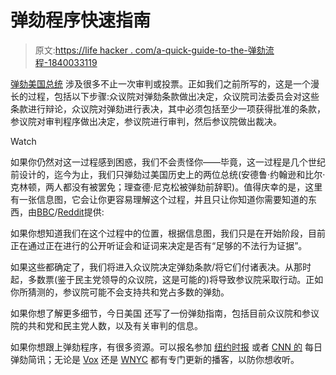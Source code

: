 # 弹劾程序快速指南

> 原文:[https://life hacker . com/a-quick-guide-to-the-弹劾流程-1840033119](https://lifehacker.com/a-quick-guide-to-the-impeachment-process-1840033119)

[弹劾美国总统](https://lifehacker.com/how-to-impeach-a-president-1834123053) 涉及很多不止一次审判或投票。正如我们之前所写的，这是一个漫长的过程，包括以下步骤:众议院对弹劾条款做出决定，众议院司法委员会对这些条款进行辩论，众议院对弹劾进行表决，其中必须包括至少一项获得批准的条款，参议院对审判程序做出决定，参议院进行审判，然后参议院做出裁决。

Watch

如果你仍然对这一过程感到困惑，我们不会责怪你——毕竟，这一过程是几个世纪前设计的，迄今为止，我们只弹劾过美国历史上的两位总统(安德鲁·约翰逊和比尔·克林顿，两人都没有被罢免；理查德·尼克松被弹劾前辞职)。值得庆幸的是，这里有一张信息图，它会让你更容易理解这个过程，并且只让你知道你需要知道的东西，由[BBC](https://www.bbc.com/news/world-us-canada-39945744)/[Reddit](https://www.reddit.com/r/coolguides/comments/dz8tua/what_happens_next_in_impeachment_process/)提供:

如果你想知道我们在这个过程中的位置，根据信息图，我们只是在开始阶段，目前正在通过正在进行的公开听证会和证词来决定是否有“足够的不法行为证据”。

如果这些都确定了，我们将进入众议院决定弹劾条款/将它们付诸表决。从那时起，多数票(鉴于民主党领导的众议院，这是可能的)将导致参议院采取行动。正如你所猜测的，参议院可能不会支持共和党占多数的弹劾。

如果你想了解更多细节，今日美国 还写了一份弹劾指南，包括目前众议院和参议院的共和党和民主党人数，以及有关审判的信息。

如果你想跟上弹劾程序，有很多资源。可以报名参加 [纽约时报](https://www.nytimes.com/newsletters/impeachment-briefing) 或者 [CNN 的](https://www.cnn.com/specials/impeachment-watch-newsletter) 每日弹劾简讯；无论是 [Vox](https://www.vox.com/impeachment-explained-podcast) 还是 [WNYC](https://www.wnycstudios.org/podcasts/impeachment-daily-podcast) 都有专门更新的播客，以防你想收听。